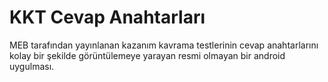 # KKT Cevap Anahtarları
 MEB tarafından yayınlanan kazanım kavrama testlerinin cevap anahtarlarını kolay bir şekilde görüntülemeye yarayan resmi olmayan bir android uygulması.
